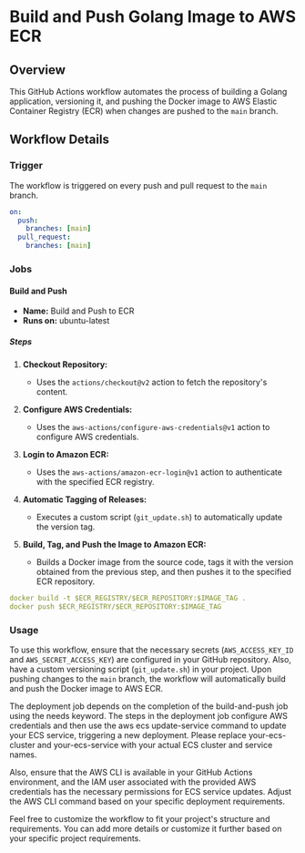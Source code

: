 # Build and Push Golang Image to AWS ECR

## Overview

This GitHub Actions workflow automates the process of building a Golang application, versioning it, and pushing the Docker image to AWS Elastic Container Registry (ECR) when changes are pushed to the `main` branch.

## Workflow Details

### Trigger

The workflow is triggered on every push and pull request to the `main` branch.

```yaml
on:
  push:
    branches: [main]
  pull_request:
    branches: [main]  
```

### Jobs

#### Build and Push

- **Name:** Build and Push to ECR
- **Runs on:** ubuntu-latest

##### Steps

1. **Checkout Repository:**
   - Uses the `actions/checkout@v2` action to fetch the repository's content.

2. **Configure AWS Credentials:**
   - Uses the `aws-actions/configure-aws-credentials@v1` action to configure AWS credentials.

3. **Login to Amazon ECR:**
   - Uses the `aws-actions/amazon-ecr-login@v1` action to authenticate with the specified ECR registry.

4. **Automatic Tagging of Releases:**
   - Executes a custom script (`git_update.sh`) to automatically update the version tag.

5. **Build, Tag, and Push the Image to Amazon ECR:**
   - Builds a Docker image from the source code, tags it with the version obtained from the previous step, and then pushes it to the specified ECR repository.

```yaml
docker build -t $ECR_REGISTRY/$ECR_REPOSITORY:$IMAGE_TAG .
docker push $ECR_REGISTRY/$ECR_REPOSITORY:$IMAGE_TAG
```

### Usage

To use this workflow, ensure that the necessary secrets (`AWS_ACCESS_KEY_ID` and `AWS_SECRET_ACCESS_KEY`) are configured in your GitHub repository. Also, have a custom versioning script (`git_update.sh`) in your project. Upon pushing changes to the `main` branch, the workflow will automatically build and push the Docker image to AWS ECR.

The deployment job depends on the completion of the build-and-push job using the needs keyword. The steps in the deployment job configure AWS credentials and then use the aws ecs update-service command to update your ECS service, triggering a new deployment. Please replace your-ecs-cluster and your-ecs-service with your actual ECS cluster and service names.

Also, ensure that the AWS CLI is available in your GitHub Actions environment, and the IAM user associated with the provided AWS credentials has the necessary permissions for ECS service updates. Adjust the AWS CLI command based on your specific deployment requirements.

Feel free to customize the workflow to fit your project's structure and requirements. You can add more details or customize it further based on your specific project requirements.